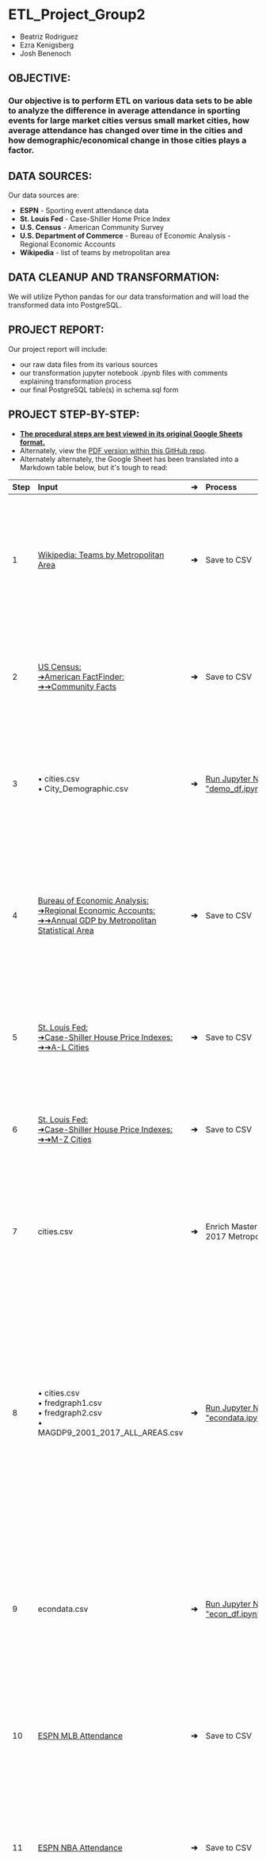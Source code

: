 # ETL_Project_Group2

* Beatriz Rodriguez
* Ezra Kenigsberg
* Josh Benenoch

## OBJECTIVE:
### Our objective is to perform ETL on various data sets to be able to analyze the difference in average attendance in sporting events for large market cities versus small market cities, how average attendance has changed over time in the cities and how demographic/economical change in those cities plays a factor.

## DATA SOURCES:

Our data sources are:
   - **ESPN** - Sporting event attendance data
   - **St. Louis Fed** - Case-Shiller Home Price Index
   - **U.S. Census** - American Community Survey
   - **U.S. Department of Commerce** - Bureau of Economic Analysis - Regional Economic Accounts
   - **Wikipedia** - list of teams by metropolitan area

## DATA CLEANUP AND TRANSFORMATION:

   We will utilize Python pandas for our data transformation and will load the transformed data into PostgreSQL.

## PROJECT REPORT:

Our project report will include:
   - our raw data files from its various sources
   - our transformation jupyter notebook .ipynb files with comments explaining transformation process
   - our final PostgreSQL table(s) in schema.sql form

## PROJECT STEP-BY-STEP:
* [**The procedural steps are best viewed in its original Google Sheets format.**](https://docs.google.com/spreadsheets/d/1o01a_iAf8WX7i2Q-2Ek58JelQoEaH1QxlbUXwEeRIA8/edit?usp=sharing)
* Alternately, view the [PDF version within this GitHub repo](https://github.com/joshbenenoch/ETL_Project_Group2/blob/master/ETL%20Team%202%20Steps.pdf).
* Alternately alternately, the Google Sheet has been translated into a Markdown table below, but it's tough to read:

|  **Step** | **Input** | **➔** | **Process** | **➔** | **Output** | **Description** |
| :--- | :--- | :---: | :--- | :---: | :--- | :------------------- |
|  1 | [Wikipedia: Teams by Metropolitan Area](https://en.wikipedia.org/wiki/List_of_American_and_Canadian_cities_by_number_of_major_professional_sports_franchises#Teams_by_metropolitan_area "Wikipedia: Teams by Metropolitan Area") | **➔** | Save to CSV | **➔** | cities.csv | **Create Master List of Cities.**<br/>1) Navigate to Wikipedia page,<br/>2) copy & paste results into CSV. Fields:<br/>    • WikipediaMetro<br/>    • City<br/>    • State |
|  2 | [US Census:<br/>➔American FactFinder:<br/>➔➔Community Facts](https://factfinder.census.gov/faces/nav/jsf/pages/community_facts.xhtml "US Census:<br/>➔American FactFinder:<br/>➔➔Community Facts") | **➔** | Save to CSV | **➔** | City_Demographic.csv | **Create Demographic Data Set.**<br/>1) Navigate to FactFinder UI,<br/>2) search for each city,<br/>3) copy & paste results into CSV |
|  3 | • cities.csv<br/>• City_Demographic.csv | **➔** | [Run Jupyter Notebook<br/>"demo_df.ipynb"](https://github.com/joshbenenoch/ETL_Project_Group2/blob/master/demo_df.ipynb) | **➔** | demo_df.csv | **Cleanse Demographic Data Set.** Run Jupyter Notebook to<br/>1) replace "None"s with nulls,<br/>2) save results as a Postgres-ready CSV |
|  4 | [Bureau of Economic Analysis:<br/>➔Regional Economic Accounts:<br/>➔➔Annual GDP by Metropolitan Statistical Area](https://apps.bea.gov/regional/downloadzip.cfm "Bureau of Economic Analysis:<br/>➔Regional Economic Accounts:<br/>➔➔Annual GDP by Metropolitan Statistical Area") | **➔** | Save to CSV | **➔** | MAGDP9_2001_2017_<br/>ALL_AREAS.csv | **Create Economic Data Set.**<br/>1) Navigate to BEA download page,<br/>2) choose "Annual GDP by Metropolitan Statistical Area",<br/>3) extract Real GDP file from downloaded zip |
|  5 | [St. Louis Fed:<br/>➔Case-Shiller House Price Indexes:<br/>➔➔A-L Cities](https://fred.stlouisfed.org/graph/?id=ATXRSA,BOXRSA,CRXRSA,CHXRSA,CEXRSA,DAXRSA,DNXRSA,DEXRSA,LVXRSA,LXXRSA "St. Louis Fed:<br/>➔Case-Shiller House Price Indexes:<br/>➔➔A-L Cities") | **➔** | Save to CSV | **➔** | fredgraph1.csv | **Create House Price Data Set (A-L Cities).**<br/>1) Navigate to Fred graph page,<br/>2) click "Download" to create CSV. |
|  6 | [St. Louis Fed:<br/>➔Case-Shiller House Price Indexes:<br/>➔➔M-Z Cities](https://fred.stlouisfed.org/graph/?id=MIXRSA,MNXRSA,NYXRSA,PHXRSA,POXRSA,SDXRSA,SFXRSA,SEXRSA,TPXRSA,WDXRSA "St. Louis Fed:<br/>➔Case-Shiller House Price Indexes:<br/>➔➔M-Z Cities") | **➔** | Save to CSV | **➔** | fredgraph2.csv | **Create House Price Data Set (M-Z Cities).**<br/>1) Navigate to Fred graph page,<br/>2) click "Download" to create CSV. |
|  7 | cities.csv | **➔** | Enrich Master List of Cities with 2017 Metropolitan Area names | **➔** | cities.csv | Modify Master List of Cities.<br/>Manually add new field to cities.csv to accommodate mapping to 2017 economic data. Field:<br/>    • 2017Metro |
|  8 | • cities.csv<br/>• fredgraph1.csv<br/>• fredgraph2.csv<br/>• MAGDP9_2001_2017_ALL_AREAS.csv | **➔** | [Run Jupyter Notebook<br/>"econdata.ipynb"](https://github.com/joshbenenoch/ETL_Project_Group2/blob/master/econdata.ipynb) | **➔** | • econdata.csv<br/>• housedata.csv | **Cleanse Economic Data Set (1).** Run Jupyter Notebook to<br/>1) merge Case-Shiller data sets,<br/>2) drop unneeded Case-Shiller columns,<br/>3) drop unneeded Real GDP cities,<br/>4) drop low-level Real GDP industry classifications,<br/>5) drop pre-2007 Real GDP data,<br/>6) save results as intermediate CSVs. |
|  9 | econdata.csv | **➔** | [Run Jupyter Notebook<br/>"econ_df.ipynb"](https://github.com/joshbenenoch/ETL_Project_Group2/blob/master/econ_df.ipynb) | **➔** | econ_df.csv | **Cleanse Economic Data Set (2)**. Run Jupyter Notebook to<br/>1) replace "None"s with nulls,<br/>2) cast 2017 column as a float,<br/>3) save results as a Postgres-ready CSV. |
|  10 | [ESPN MLB Attendance](http://www.espn.com/mlb/attendance/_/year/2018 "ESPN MLB Attendance") | **➔** | Save to CSV | **➔** | mlb_attendance.csv | **Create Attendance Data Set (MLB).**<br/>1) Navigate to ESPN site,<br/>2) search for each city,<br/>3) copy & paste results into CSV |
|  11 | [ESPN NBA Attendance](http://www.espn.com/nba/attendance "ESPN NBA Attendance") | **➔** | Save to CSV | **➔** | nba_attendance.csv | **Create Attendance Data Set (NBA).**<br/>1) Navigate to ESPN site,<br/>2) search for each city,<br/>3) copy & paste results into CSV |
|  12 | [ESPN NFL Attendance](http://www.espn.com/nfl/attendance/_/year/2018 "ESPN NFL Attendance") | **➔** | Save to CSV | **➔** | nfl_attendance.csv | **Create Attendance Data Set (NFL).**<br/>1) Navigate to ESPN site,<br/>2) search for each city,<br/>3) copy & paste results into CSV |
|  13 | [ESPN NHL Attendance](http://www.espn.com/nhl/attendance "ESPN NHL Attendance") | **➔** | Save to CSV | **➔** | nhl_attendance.csv | **Create Attendance Data Set (NHL).**<br/>1) Navigate to ESPN site,<br/>2) search for each city,<br/>3) copy & paste results into CSV |
|  14 | cities.csv | **➔** | Enrich Master List of Cities with sports teams names | **➔** | sports_city.csv | **Create Sports_City Data Set.**<br/>1) modify team neams in CSV to avoid data redundancy. |
|  15 | • mlb_attendance.csv<br/>• nba_attendance.csv<br/>• nfl_attendance.csv<br/>• nhl_attendance.csv<br/>• sports_city.csv | **➔** | [Run Jupyter Notebook<br/>"attendance_transformation.ipynb"](https://github.com/joshbenenoch/ETL_Project_Group2/blob/master/attendance/attendance_transformation.ipynb) | **➔** | attendance.csv | **Create Attendance Data Set.**<br/>1) import dependencies and read all attendance CSV files,<br/>2) create LEAGUE column to identify associated sports,<br/>3) concatenate all imported attendance data CSV files into single dataframe,<br/>4) create dictionary from sports_city.csv to hold team and city association,<br/>4) create function to loop through dictionary and identify team names and associated city,<br/>5) add CITY column to dataframe and apply function to add city to column based on team name,<br/>6) drop unwanted columns from dataframe,<br/>7) rename and re-order columns |
|  16 | • attendance.csv<br/>• cities.csv<br/>• demo_df.csv<br/>• econ_df.csv<br/>• housedata.csv | **➔** | [Run Postgres script<br/>"schema.sql"](https://github.com/joshbenenoch/ETL_Project_Group2/blob/master/schema.sql) | **➔** | Postgres Tables<br/>• attendance<br/>• cities<br/>• demo<br/>• econ<br/>• housing<br/>• sport_city | **Create Postgres Tables.**<br/>1) create each individual table and add column names<br/>with specific data types, <br/>2) import CSVs into tables, <br/>3) alter tables by dropping unwated columns, <br/>4) combine all tables by creating an inner join through <br/>mutual columns. |

## RESULTS:
* Sample Screenshot #0
![Sample Screenshot from Postgres #0](https://github.com/joshbenenoch/ETL_Project_Group2/blob/master/Postgres%20Screenshot.png "Postgres Sample Screenshot #0")
* Sample Screenshot #1
![Sample Screenshot from Postgres #1](https://github.com/joshbenenoch/ETL_Project_Group2/blob/master/Postgres%20Screenshot1.png "Postgres Sample Screenshot #1")
